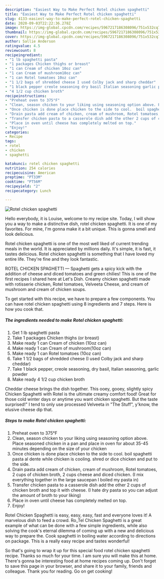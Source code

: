 ```yaml
---
description: "Easiest Way to Make Perfect Rotel chicken spaghetti"
title: "Easiest Way to Make Perfect Rotel chicken spaghetti"
slug: 4133-easiest-way-to-make-perfect-rotel-chicken-spaghetti
date: 2020-09-03T22:22:36.278Z
image: https://img-global.cpcdn.com/recipes/5967217186308096/751x532cq70/rotel-chicken-spaghetti-recipe-main-photo.jpg
thumbnail: https://img-global.cpcdn.com/recipes/5967217186308096/751x532cq70/rotel-chicken-spaghetti-recipe-main-photo.jpg
cover: https://img-global.cpcdn.com/recipes/5967217186308096/751x532cq70/rotel-chicken-spaghetti-recipe-main-photo.jpg
author: Sallie Anderson
ratingvalue: 4.5
reviewcount: 8
recipeingredient:
- "1 lb spaghetti pasta"
- "1 packages Chicken thighs or breast"
- "1 can Cream of chicken 10oz can"
- "1 can Cream of mushroom10oz can"
- "1 can Rotel tomatoes 10oz can"
- "1 1/2 bags of shredded cheese I used Colby jack and sharp cheddar"
- "1 black pepper creole seasoning dry basil Italian seasoning garlic powder"
- "4 1/2 cup chicken broth"
recipeinstructions:
- "Preheat oven to 375°F"
- "Clean, season chicken to your liking using seasoning option above. Place seasoned chicken in a pan and place in oven for about 35-45 minutes depending on the size of your chicken"
- "Once chicken is done place chicken to the side to cool.  boil spaghetti pasta al dente while chicken is cooling.  shred or dice chicken and put to the side."
- "Drain pasta add cream of chicken, cream of mushroom, Rotel tomatoes, 2 cups of chicken broth, 2 cups cheese and diced chicken. (I mix everything together in the large saucepan I boiled my pasta in)"
- "Transfer chicken pasta to a casserole dish add the other 2 cups of chicken broth and top it with cheese. (I hate dry pasta so you can adjust the amount of broth to your liking)"
- "Place in oven until cheese has completely melted on top."
- "Enjoy!"
categories:
- Recipe
tags:
- rotel
- chicken
- spaghetti

katakunci: rotel chicken spaghetti 
nutrition: 254 calories
recipecuisine: American
preptime: "PT33M"
cooktime: "PT56M"
recipeyield: "2"
recipecategory: Lunch

---
```



![Rotel chicken spaghetti](https://img-global.cpcdn.com/recipes/5967217186308096/751x532cq70/rotel-chicken-spaghetti-recipe-main-photo.jpg)

Hello everybody, it is Louise, welcome to my recipe site. Today, I will show you a way to make a distinctive dish, rotel chicken spaghetti. It is one of my favorites. For mine, I'm gonna make it a bit unique. This is gonna smell and look delicious.

Rotel chicken spaghetti is one of the most well liked of current trending meals in the world. It is appreciated by millions daily. It's simple, it is fast, it tastes delicious. Rotel chicken spaghetti is something that I have loved my entire life. They're fine and they look fantastic.

ROTEL CHICKEN SPAGHETTI — Spaghetti gets a spicy kick with the addition of cheese and diced tomatoes and green chilies! This is one of the first recipes I shared here at Let&#39;s Dish. Creamy chicken spaghetti made with rotisserie chicken, Rotel tomatoes, Velveeta Cheese, and cream of mushroom and cream of chicken soups.


To get started with this recipe, we have to prepare a few components. You can have rotel chicken spaghetti using 8 ingredients and 7 steps. Here is how you cook that.

<!--inarticleads1-->

##### The ingredients needed to make Rotel chicken spaghetti:

1. Get 1 lb spaghetti pasta
1. Take 1 packages Chicken thighs (or breast)
1. Make ready 1 can Cream of chicken (10oz can)
1. Make ready 1 can Cream of mushroom(10oz can)
1. Make ready 1 can Rotel tomatoes (10oz can)
1. Take 1 1/2 bags of shredded cheese (I used Colby jack and sharp cheddar)
1. Take 1 black pepper, creole seasoning, dry basil, Italian seasoning, garlic powder
1. Make ready 4 1/2 cup chicken broth


Cheddar cheese brings the dish together. This ooey, gooey, slightly spicy Chicken Spaghetti with Rotel is the ultimate creamy comfort food! Great for those cold winter days or anytime you want chicken spaghetti. But the taste surprised!&#34; I tend to only use processed Velveeta in &#34;The Stuff&#34;, y&#39;know, the elusive cheese dip that. 

<!--inarticleads2-->

##### Steps to make Rotel chicken spaghetti:

1. Preheat oven to 375°F
1. Clean, season chicken to your liking using seasoning option above. Place seasoned chicken in a pan and place in oven for about 35-45 minutes depending on the size of your chicken
1. Once chicken is done place chicken to the side to cool.  boil spaghetti pasta al dente while chicken is cooling.  shred or dice chicken and put to the side.
1. Drain pasta add cream of chicken, cream of mushroom, Rotel tomatoes, 2 cups of chicken broth, 2 cups cheese and diced chicken. (I mix everything together in the large saucepan I boiled my pasta in)
1. Transfer chicken pasta to a casserole dish add the other 2 cups of chicken broth and top it with cheese. (I hate dry pasta so you can adjust the amount of broth to your liking)
1. Place in oven until cheese has completely melted on top.
1. Enjoy!


Rotel Chicken Spaghetti is easy, easy, easy, fast and everyone loves it! A marvelous dish to feed a crowd. Ro_Tel Chicken Spaghetti is a great example of what can be done with a few simple ingredients, while also solving the cook&#39;s eternal dilemma of coming up with a new and delicious way to prepare the. Cook spaghetti in boiling water according to directions on package. This is a really easy recipe and tastes wonderful! 

So that's going to wrap it up for this special food rotel chicken spaghetti recipe. Thanks so much for your time. I am sure you will make this at home. There's gonna be interesting food at home recipes coming up. Don't forget to save this page in your browser, and share it to your family, friends and colleague. Thank you for reading. Go on get cooking!

